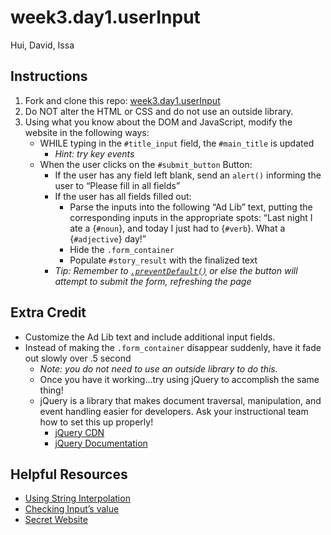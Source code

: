 # week3.day1.userInput

Hui, David, Issa

## Instructions
1. Fork and clone this repo: [week3.day1.userInput](https://github.com/AllStarCodeOrg/week3.day1.userInput)
2. Do NOT alter the HTML or CSS and do not use an outside library.
3. Using what you know about the DOM and JavaScript, modify the website in the following ways:
   - WHILE typing in the `#title_input` field, the `#main_title` is updated
     - *Hint: try key events*
   - When the user clicks on the `#submit_button` Button:
     - If the user has any field left blank, send an `alert()` informing the user to “Please fill in all fields”
     - If the user has all fields filled out:
       - Parse the inputs into the following “Ad Lib” text, putting the corresponding inputs in the appropriate spots: “Last night I ate a {`#noun`}, and today I just had to {`#verb`}. What a {`#adjective`} day!”
       - Hide the `.form_container`
       - Populate `#story_result` with the finalized text
     - *Tip: Remember to [`.preventDefault()`](https://developer.mozilla.org/en-US/docs/Web/API/Event/preventDefault) or else the button will attempt to submit the form, refreshing the page*

## Extra Credit
- Customize the Ad Lib text and include additional input fields.
- Instead of making the `.form_container` disappear suddenly, have it fade out slowly over .5 second
   - *Note: you do not need to use an outside library to do this.*
   - Once you have it working...try using jQuery to accomplish the same thing!
   - jQuery is a library that makes document traversal, manipulation, and event handling easier for developers. Ask your instructional team how to set this up properly!
     - [jQuery CDN](https://code.jquery.com/jquery-3.3.1.js)
     - [jQuery Documentation](https://api.jquery.com/)

## Helpful Resources
- [Using String Interpolation](https://medium.com/@SunnyB/switching-to-es6-part-2-string-interpolation-and-template-literals-2f1b0ee56740)
- [Checking Input’s value](https://www.w3schools.com/jsref/prop_text_value.asp)
- [Secret Website](https://2018-asc-secret.glitch.me/)
